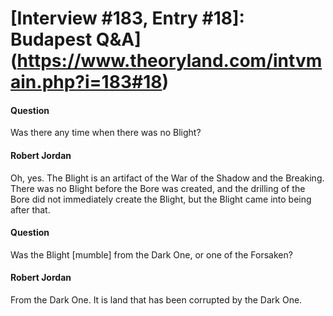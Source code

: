 # [Interview #183, Entry #18]: Budapest Q&A](https://www.theoryland.com/intvmain.php?i=183#18)

#### Question

Was there any time when there was no Blight?

#### Robert Jordan

Oh, yes. The Blight is an artifact of the War of the Shadow and the Breaking. There was no Blight before the Bore was created, and the drilling of the Bore did not immediately create the Blight, but the Blight came into being after that.

#### Question

Was the Blight [mumble] from the Dark One, or one of the Forsaken?

#### Robert Jordan

From the Dark One. It is land that has been corrupted by the Dark One.


